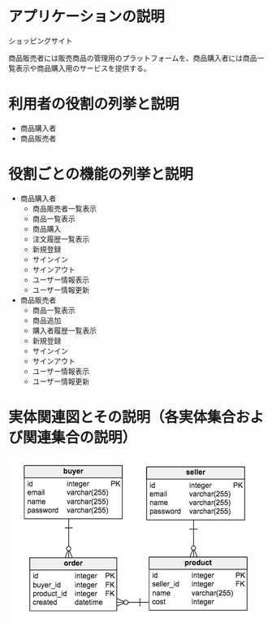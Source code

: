 # アプリケーションの説明

ショッピングサイト

商品販売者には販売商品の管理用のプラットフォームを、商品購入者には商品一覧表示や商品購入用のサービスを提供する。

# 利用者の役割の列挙と説明

- 商品購入者
- 商品販売者

# 役割ごとの機能の列挙と説明

- 商品購入者
    - 商品販売者一覧表示
    - 商品一覧表示
    - 商品購入
    - 注文履歴一覧表示
    - 新規登録
    - サインイン
    - サインアウト
    - ユーザー情報表示
    - ユーザー情報更新
- 商品販売者
    - 商品一覧表示
    - 商品追加
    - 購入者履歴一覧表示
    - 新規登録
    - サインイン
    - サインアウト
    - ユーザー情報表示
    - ユーザー情報更新

# 実体関連図とその説明（各実体集合および関連集合の説明）

![](er.png)

